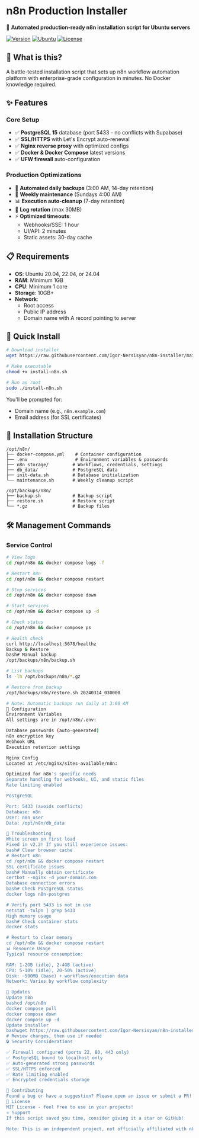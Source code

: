 # n8n Production Installer

🚀 **Automated production-ready n8n installation script for Ubuntu servers**

[![Version](https://img.shields.io/badge/version-2.2-blue.svg)](https://github.com/Igor-Nersisyan/n8n-installer)
[![Ubuntu](https://img.shields.io/badge/Ubuntu-20.04%20|%2022.04%20|%2024.04-orange.svg)](https://ubuntu.com/)
[![License](https://img.shields.io/badge/license-MIT-green.svg)](LICENSE)

## 🎯 What is this?

A battle-tested installation script that sets up n8n workflow automation platform with enterprise-grade configuration in minutes. No Docker knowledge required.

## ✨ Features

### Core Setup
- ✅ **PostgreSQL 15** database (port 5433 - no conflicts with Supabase)
- ✅ **SSL/HTTPS** with Let's Encrypt auto-renewal
- ✅ **Nginx reverse proxy** with optimized configs
- ✅ **Docker & Docker Compose** latest versions
- ✅ **UFW firewall** auto-configuration

### Production Optimizations
- 🔄 **Automated daily backups** (3:00 AM, 14-day retention)
- 🧹 **Weekly maintenance** (Sundays 4:00 AM)
- 📊 **Execution auto-cleanup** (7-day retention)
- 📝 **Log rotation** (max 30MB)
- ⚡ **Optimized timeouts**:
  - Webhooks/SSE: 1 hour
  - UI/API: 2 minutes
  - Static assets: 30-day cache

## 📋 Requirements

- **OS**: Ubuntu 20.04, 22.04, or 24.04
- **RAM**: Minimum 1GB 
- **CPU**: Minimum 1 core
- **Storage**: 10GB+ 
- **Network**: 
  - Root access
  - Public IP address
  - Domain name with A record pointing to server

## 🚀 Quick Install
```bash
# Download installer
wget https://raw.githubusercontent.com/Igor-Nersisyan/n8n-installer/main/install-n8n.sh

# Make executable
chmod +x install-n8n.sh

# Run as root
sudo ./install-n8n.sh
```

You'll be prompted for:
- Domain name (e.g., `n8n.example.com`)
- Email address (for SSL certificates)

## 📁 Installation Structure
```
/opt/n8n/
├── docker-compose.yml    # Container configuration
├── .env                  # Environment variables & passwords
├── n8n_storage/         # Workflows, credentials, settings
├── db_data/             # PostgreSQL data
├── init-data.sh         # Database initialization
└── maintenance.sh       # Weekly cleanup script

/opt/backups/n8n/
├── backup.sh            # Backup script
├── restore.sh           # Restore script
└── *.gz                 # Backup files
```


## 🛠️ Management Commands

### Service Control
```bash
# View logs
cd /opt/n8n && docker compose logs -f

# Restart n8n
cd /opt/n8n && docker compose restart

# Stop services
cd /opt/n8n && docker compose down

# Start services
cd /opt/n8n && docker compose up -d

# Check status
cd /opt/n8n && docker compose ps

# Health check
curl http://localhost:5678/healthz
Backup & Restore
bash# Manual backup
/opt/backups/n8n/backup.sh

# List backups
ls -lh /opt/backups/n8n/*.gz

# Restore from backup
/opt/backups/n8n/restore.sh 20240314_030000

# Note: Automatic backups run daily at 3:00 AM
🔧 Configuration
Environment Variables
All settings are in /opt/n8n/.env:

Database passwords (auto-generated)
n8n encryption key
Webhook URL
Execution retention settings

Nginx Config
Located at /etc/nginx/sites-available/n8n:

Optimized for n8n's specific needs
Separate handling for webhooks, UI, and static files
Rate limiting enabled

PostgreSQL

Port: 5433 (avoids conflicts)
Database: n8n
User: n8n_user
Data: /opt/n8n/db_data

🐛 Troubleshooting
White screen on first load
Fixed in v2.2! If you still experience issues:
bash# Clear browser cache
# Restart n8n
cd /opt/n8n && docker compose restart
SSL certificate issues
bash# Manually obtain certificate
certbot --nginx -d your-domain.com
Database connection errors
bash# Check PostgreSQL status
docker logs n8n-postgres

# Verify port 5433 is not in use
netstat -tulpn | grep 5433
High memory usage
bash# Check container stats
docker stats

# Restart to clear memory
cd /opt/n8n && docker compose restart
📊 Resource Usage
Typical resource consumption:

RAM: 1-2GB (idle), 2-4GB (active)
CPU: 5-10% (idle), 20-50% (active)
Disk: ~500MB (base) + workflows/execution data
Network: Varies by workflow complexity

🔄 Updates
Update n8n
bashcd /opt/n8n
docker compose pull
docker compose down
docker compose up -d
Update installer
bashwget https://raw.githubusercontent.com/Igor-Nersisyan/n8n-installer/main/install-n8n.sh -O install-n8n-new.sh
# Review changes, then use if needed
🔒 Security Considerations

✅ Firewall configured (ports 22, 80, 443 only)
✅ PostgreSQL bound to localhost only
✅ Auto-generated strong passwords
✅ SSL/HTTPS enforced
✅ Rate limiting enabled
✅ Encrypted credentials storage

🤝 Contributing
Found a bug or have a suggestion? Please open an issue or submit a PR!
📄 License
MIT License - feel free to use in your projects!
⭐ Support
If this script saved you time, consider giving it a star on GitHub!

Note: This is an independent project, not officially affiliated with n8n.
